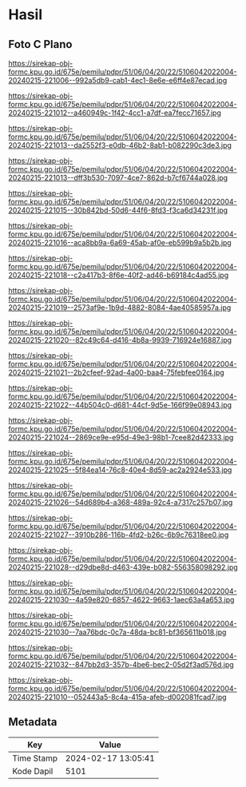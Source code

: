 # Hasil

## Foto C Plano

https://sirekap-obj-formc.kpu.go.id/675e/pemilu/pdpr/51/06/04/20/22/5106042022004-20240215-221006--992a5db9-cab1-4ec1-8e6e-e6ff4e87ecad.jpg

https://sirekap-obj-formc.kpu.go.id/675e/pemilu/pdpr/51/06/04/20/22/5106042022004-20240215-221012--a460949c-1f42-4cc1-a7df-ea7fecc71657.jpg

https://sirekap-obj-formc.kpu.go.id/675e/pemilu/pdpr/51/06/04/20/22/5106042022004-20240215-221013--da2552f3-e0db-46b2-8ab1-b082290c3de3.jpg

https://sirekap-obj-formc.kpu.go.id/675e/pemilu/pdpr/51/06/04/20/22/5106042022004-20240215-221013--dff3b530-7097-4ce7-862d-b7cf6744a028.jpg

https://sirekap-obj-formc.kpu.go.id/675e/pemilu/pdpr/51/06/04/20/22/5106042022004-20240215-221015--30b842bd-50d6-44f6-8fd3-f3ca6d34231f.jpg

https://sirekap-obj-formc.kpu.go.id/675e/pemilu/pdpr/51/06/04/20/22/5106042022004-20240215-221016--aca8bb9a-6a69-45ab-af0e-eb599b9a5b2b.jpg

https://sirekap-obj-formc.kpu.go.id/675e/pemilu/pdpr/51/06/04/20/22/5106042022004-20240215-221018--c2a417b3-8f6e-40f2-ad46-b69184c4ad55.jpg

https://sirekap-obj-formc.kpu.go.id/675e/pemilu/pdpr/51/06/04/20/22/5106042022004-20240215-221019--2573af9e-1b9d-4882-8084-4ae40585957a.jpg

https://sirekap-obj-formc.kpu.go.id/675e/pemilu/pdpr/51/06/04/20/22/5106042022004-20240215-221020--82c49c64-d416-4b8a-9939-716924e16887.jpg

https://sirekap-obj-formc.kpu.go.id/675e/pemilu/pdpr/51/06/04/20/22/5106042022004-20240215-221021--2b2cfeef-92ad-4a00-baa4-75febfee0164.jpg

https://sirekap-obj-formc.kpu.go.id/675e/pemilu/pdpr/51/06/04/20/22/5106042022004-20240215-221022--44b504c0-d681-44cf-9d5e-166f99e08943.jpg

https://sirekap-obj-formc.kpu.go.id/675e/pemilu/pdpr/51/06/04/20/22/5106042022004-20240215-221024--2869ce9e-e95d-49e3-98b1-7cee82d42333.jpg

https://sirekap-obj-formc.kpu.go.id/675e/pemilu/pdpr/51/06/04/20/22/5106042022004-20240215-221025--5f84ea14-76c8-40e4-8d59-ac2a2924e533.jpg

https://sirekap-obj-formc.kpu.go.id/675e/pemilu/pdpr/51/06/04/20/22/5106042022004-20240215-221026--54d689b4-a368-489a-92c4-a7317c257b07.jpg

https://sirekap-obj-formc.kpu.go.id/675e/pemilu/pdpr/51/06/04/20/22/5106042022004-20240215-221027--3910b286-116b-4fd2-b26c-6b9c76318ee0.jpg

https://sirekap-obj-formc.kpu.go.id/675e/pemilu/pdpr/51/06/04/20/22/5106042022004-20240215-221028--d29dbe8d-d463-439e-b082-556358098292.jpg

https://sirekap-obj-formc.kpu.go.id/675e/pemilu/pdpr/51/06/04/20/22/5106042022004-20240215-221030--4a59e820-6857-4622-9663-1aec63a4a653.jpg

https://sirekap-obj-formc.kpu.go.id/675e/pemilu/pdpr/51/06/04/20/22/5106042022004-20240215-221030--7aa76bdc-0c7a-48da-bc81-bf365611b018.jpg

https://sirekap-obj-formc.kpu.go.id/675e/pemilu/pdpr/51/06/04/20/22/5106042022004-20240215-221032--847bb2d3-357b-4be6-bec2-05d2f3ad576d.jpg

https://sirekap-obj-formc.kpu.go.id/675e/pemilu/pdpr/51/06/04/20/22/5106042022004-20240215-221010--052443a5-8c4a-415a-afeb-d002081fcad7.jpg


## Metadata

| Key        | Value               |
| ---------- | ------------------- |
| Time Stamp | 2024-02-17 13:05:41 |
| Kode Dapil | 5101                |



